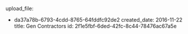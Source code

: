 upload_file:
  - da37a78b-6793-4cdd-8765-64fddfc92de2
created_date: 2016-11-22
title: Gen Contractors
id: 2f1e5fbf-6ded-42fc-8c44-78476ac67a5e
